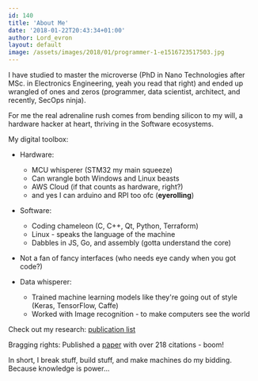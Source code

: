 ```yaml
---
id: 140
title: 'About Me'
date: '2018-01-22T20:43:34+01:00'
author: Lord_evron
layout: default
image: /assets/images/2018/01/programmer-1-e1516723517503.jpg
---
```

I have studied to master the microverse (PhD in Nano Technologies after MSc. in Electronics Engineering, yeah you read that right) and ended up wrangled of ones and zeros (programmer, data scientist, architect, and recently, SecOps ninja). 

For me the real adrenaline rush comes from bending silicon to my will, a hardware hacker at heart, thriving in the Software ecosystems.

My digital toolbox:

* Hardware:
    * MCU whisperer (STM32 my main squeeze)
    * Can wrangle both Windows and Linux beasts
    * AWS Cloud (if that counts as hardware, right?)
    * and yes I can arduino and RPI too ofc  (**eyerolling**)

* Software:
    * Coding chameleon (C, C++, Qt, Python, Terraform)
    * Linux - speaks the language of the machine
    * Dabbles in JS, Go, and assembly (gotta understand the core)

* Not a fan of fancy interfaces (who needs eye candy when you got code?)

* Data whisperer:
    * Trained machine learning models like they're going out of style (Keras, TensorFlow, Caffe)
    * Worked with Image recognition - to make computers see the world
  
Check out my research: <a href="{{ site.baseurl}}/publications.html">publication list</a>

Bragging rights: Published a [paper](https://onlinelibrary.wiley.com/doi/10.1155/2011/214549) with over 218 citations - boom!

In short, I break stuff, build stuff, and make machines do my bidding. Because knowledge is power...

